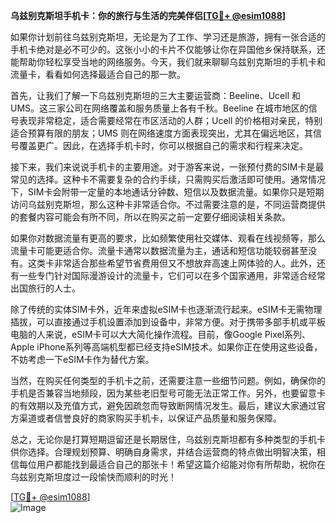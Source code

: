 **乌兹别克斯坦手机卡：你的旅行与生活的完美伴侣[[TG💪+ @esim1088](https://t.me/s/esim1088)]**

如果你计划前往乌兹别克斯坦，无论是为了工作、学习还是旅游，拥有一张合适的手机卡绝对是必不可少的。这张小小的卡片不仅能够让你在异国他乡保持联系，还能帮助你轻松享受当地的网络服务。今天，我们就来聊聊乌兹别克斯坦的手机卡和流量卡，看看如何选择最适合自己的那一款。

首先，让我们了解一下乌兹别克斯坦的三大主要运营商：Beeline、Ucell 和 UMS。这三家公司在网络覆盖和服务质量上各有千秋。Beeline 在城市地区的信号表现非常稳定，适合需要经常在市区活动的人群；Ucell 的价格相对亲民，特别适合预算有限的朋友；UMS 则在网络速度方面表现突出，尤其在偏远地区，其信号覆盖更广。因此，在选择手机卡时，你可以根据自己的需求和行程来决定。

接下来，我们来说说手机卡的主要用途。对于游客来说，一张预付费的SIM卡是最常见的选择。这种卡不需要复杂的合约手续，只需购买后激活即可使用。通常情况下，SIM卡会附带一定量的本地通话分钟数、短信以及数据流量。如果你只是短期访问乌兹别克斯坦，那么这种卡非常适合你。不过需要注意的是，不同运营商提供的套餐内容可能会有所不同，所以在购买之前一定要仔细阅读相关条款。

如果你对数据流量有更高的要求，比如频繁使用社交媒体、观看在线视频等，那么流量卡可能更适合你。流量卡通常以数据流量为主，通话和短信功能较弱甚至没有。这类卡非常适合那些希望节省费用但又不想放弃高速上网体验的人。此外，还有一些专门针对国际漫游设计的流量卡，它们可以在多个国家通用，非常适合经常出国旅行的人士。

除了传统的实体SIM卡外，近年来虚拟eSIM卡也逐渐流行起来。eSIM卡无需物理插拔，可以直接通过手机设置添加到设备中，非常方便。对于携带多部手机或平板电脑的人来说，eSIM卡可以大大简化操作流程。目前，像Google Pixel系列、Apple iPhone系列等高端机型都已经支持eSIM技术。如果你正在使用这些设备，不妨考虑一下eSIM卡作为替代方案。

当然，在购买任何类型的手机卡之前，还需要注意一些细节问题。例如，确保你的手机是否兼容当地频段，因为某些老旧型号可能无法正常工作。另外，也要留意卡的有效期以及充值方式，避免因疏忽而导致断网情况发生。最后，建议大家通过官方渠道或者信誉良好的商家购买手机卡，以保证产品质量和服务保障。

总之，无论你是打算短期逗留还是长期居住，乌兹别克斯坦都有多种类型的手机卡供你选择。合理规划预算、明确自身需求，并结合运营商的特点做出明智决策，相信每位用户都能找到最适合自己的那张卡！希望这篇介绍能对你有所帮助，祝你在乌兹别克斯坦度过一段愉快而顺利的时光！

[[TG💪+ @esim1088](https://t.me/s/esim1088)]  
![Image](https://i.postimg.cc/4NQfJmqS/Snipaste-2025-05-13-00-14-12.png)